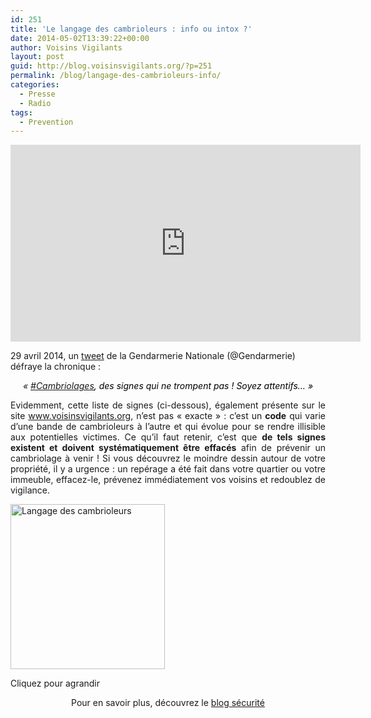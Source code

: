 ```yaml
---
id: 251
title: 'Le langage des cambrioleurs : info ou intox ?'
date: 2014-05-02T13:39:22+00:00
author: Voisins Vigilants
layout: post
guid: http://blog.voisinsvigilants.org/?p=251
permalink: /blog/langage-des-cambrioleurs-info/
categories:
  - Presse
  - Radio
tags:
  - Prevention
---
```


<iframe width="560" height="315" src="https://www.youtube.com/embed/WTBpY3LBd90" frameborder="0" allow="accelerometer; autoplay; encrypted-media; gyroscope; picture-in-picture" allowfullscreen></iframe>

29 avril 2014, un <a href="http://twitter.com/Gendarmerie/status/461084813579919360/photo/1" target="_blank">tweet</a> de la Gendarmerie Nationale (@Gendarmerie) défraye la chronique :

<p style="text-align: center">
  <em>« <a href="https://twitter.com/hashtag/cambriolages?src=hash" target="_blank">#Cambriolages</a></em><span style="font-style: italic;color: #000000">, des signes qui ne trompent pas ! Soyez attentifs… »</span>
</p>

<p style="text-align: justify">
  Evidemment, cette liste de signes (ci-dessous), également présente sur le site <a href="http://www.voisinsvigilants.org/techniques_de_cambriolages" target="_blank">www.voisinsvigilants.org</a>, n&rsquo;est pas &laquo;&nbsp;exacte&nbsp;&raquo; : c&rsquo;est un <strong>code</strong> qui varie d&rsquo;une bande de cambrioleurs à l&rsquo;autre et qui évolue pour se rendre illisible aux potentielles victimes. Ce qu&rsquo;il faut retenir, c&rsquo;est que <strong>de tels signes existent et doivent systématiquement être effacés</strong> afin de prévenir un cambriolage à venir ! Si vous découvrez le moindre dessin autour de votre propriété, il y a urgence : un repérage a été fait dans votre quartier ou votre immeuble, effacez-le, prévenez immédiatement vos voisins et redoublez de vigilance.
</p>

<div id="attachment_414" style="width: 257px" class="wp-caption aligncenter">
  <img class="wp-image-414" src="http://blog.voisinsvigilants.org/presse/wp-content/uploads/sites/5/2014/05/Liste-signes-cambrioleurs-280x300.jpg" alt="Langage des cambrioleurs" width="247" height="264" />
  
  <p class="wp-caption-text">
    Cliquez pour agrandir
  </p>
</div>

<p style="text-align: center">
  Pour en savoir plus, découvrez le <a href="http://blog.voisinsvigilants.org/securite/" target="_blank">blog sécurité</a>
</p>
